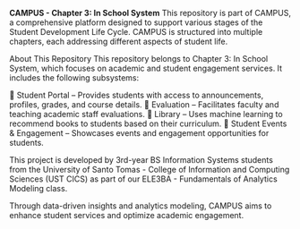 **CAMPUS - Chapter 3: In School System**
This repository is part of CAMPUS, a comprehensive platform designed to support various stages of the Student Development Life Cycle. CAMPUS is structured into multiple chapters, each addressing different aspects of student life.

About This Repository
This repository belongs to Chapter 3: In School System, which focuses on academic and student engagement services. It includes the following subsystems:

📌 Student Portal – Provides students with access to announcements, profiles, grades, and course details.
📌 Evaluation – Facilitates faculty and teaching academic staff evaluations.
📌 Library – Uses machine learning to recommend books to students based on their curriculum.
📌 Student Events & Engagement – Showcases events and engagement opportunities for students.

This project is developed by 3rd-year BS Information Systems students from the University of Santo Tomas - College of Information and Computing Sciences (UST CICS) as part of our ELE3BA - Fundamentals of Analytics Modeling class.

Through data-driven insights and analytics modeling, CAMPUS aims to enhance student services and optimize academic engagement.


